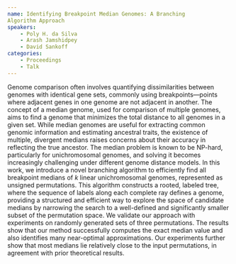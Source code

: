 ```yaml
---
name: Identifying Breakpoint Median Genomes: A Branching
Algorithm Approach
speakers:
	- Poly H. da Silva
	- Arash Jamshidpey
	- David Sankoff
categories:
	- Proceedings
	- Talk
---
```


Genome comparison often involves quantifying
dissimilarities between genomes with identical gene sets,
commonly using breakpoints—points where adjacent genes in
one genome are not adjacent in another. The concept of a
median genome, used for comparison of multiple genomes,
aims to find a genome that minimizes the total distance to
all genomes in a given set. While median genomes are useful
for extracting common genomic information and estimating
ancestral traits, the existence of multiple, divergent
medians raises concerns about their accuracy in reflecting
the true ancestor. The median problem is known to be
NP-hard, particularly for unichromosomal genomes, and
solving it becomes increasingly challenging under different
genome distance models. In this work, we introduce a novel
branching algorithm to efficiently find all breakpoint
medians of $k$ linear unichromosomal genomes, represented
as unsigned permutations. This algorithm constructs a
rooted, labeled tree, where the sequence of labels along
each complete ray defines a genome, providing a structured
and efficient way to explore the space of candidate medians
by narrowing the search to a well-defined and significantly
smaller subset of the permutation space. We validate our
approach with experiments on randomly generated sets of
three permutations. The results show that our method
successfully computes the exact median value and also
identifies many near-optimal approximations. Our
experiments further show that most medians lie relatively
close to the input permutations, in agreement with prior
theoretical results.